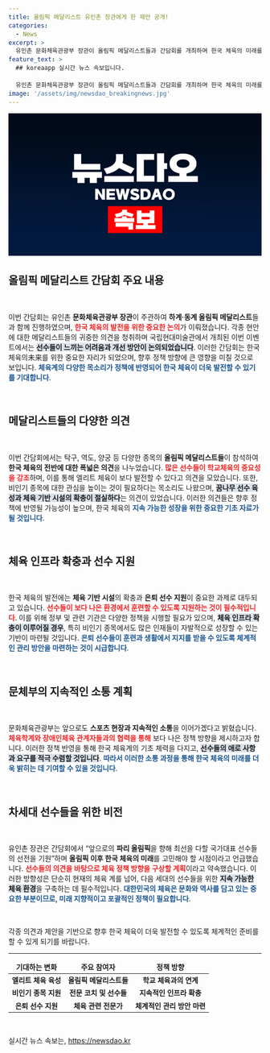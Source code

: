 ```yaml
---
title: 올림픽 메달리스트 유인촌 장관에게 한 제안 공개!
categories:
  - News
excerpt: >
  유인촌 문화체육관광부 장관이 올림픽 메달리스트들과 간담회를 개최하며 한국 체육의 미래를 논의했습니다. 선수 육성과 인프라 확충을 위한 생생한 의견이 쏟아진 가운데, 엘리트 체육을 위한 학교체육의 중요성이 강조되었습니다.
feature_text: >
  ## koreaapp 실시간 뉴스 속보입니다.

  유인촌 문화체육관광부 장관이 올림픽 메달리스트들과 간담회를 개최하며 한국 체육의 미래를 논의했습니다. 선수 육성과 인프라 확충을 위한 생생한 의견이 쏟아진 가운데, 엘리트 체육을 위한 학교체육의 중요성이 강조되었습니다.
image: '/assets/img/newsdao_breakingnews.jpg'
---
```


<p><img src="/assets/img/newsdao_breakingnews.jpg" alt="koreaapp 속보" /></p>

<h2 data-ke-size="size26">올림픽 메달리스트 간담회 주요 내용</h2>

<p data-ke-size="size16">&nbsp;</p>

<p>이번 간담회는 유인촌 <b>문화체육관광부 장관</b>이 주관하여 <b>하계·동계 올림픽 메달리스트</b>들과 함께 진행하였으며, <b><span style="color: #ee2323;">한국 체육의 발전을 위한 중요한 논의</span></b>가 이뤄졌습니다. 각종 현안에 대한 메달리스트들의 귀중한 의견을 청취하며 국립현대미술관에서 개최된 이번 이벤트에서는 <b><span style="background-color: #21538527;">선수들이 느끼는 어려움과 개선 방안이 논의되었습니다</span></b>. 이러한 간담회는 한국 체육의未来를 위한 중요한 자리가 되었으며, 향후 정책 방향에 큰 영향을 미칠 것으로 보입니다. <b><span style="color: #1a5490;">체육계의 다양한 목소리가 정책에 반영되어 한국 체육이 더욱 발전할 수 있기를 기대합니다</span></b>.</p></p>

<p data-ke-size="size16">&nbsp;</p>

<h2 data-ke-size="size26">메달리스트들의 다양한 의견</h2>

<p data-ke-size="size16">&nbsp;</p>

<p>이번 간담회에서는 탁구, 역도, 양궁 등 다양한 종목의 <b>올림픽 메달리스트들</b>이 참석하여 <b>한국 체육의 전반에 대한 폭넓은 의견</b>을 나누었습니다. <b><span style="color: #ee2323;">많은 선수들이 학교체육의 중요성을 강조</span></b>하며, 이를 통해 엘리트 체육이 보다 발전할 수 있다고 의견을 모았습니다. 또한, 비인기 종목에 대한 관심을 높이는 것이 필요하다는 목소리도 나왔으며, <b><span style="background-color: #21538527;">꿈나무 선수 육성과 체육 기반 시설의 확충이 절실하다</span></b>는 의견이 있었습니다. 이러한 의견들은 향후 정책에 반영될 가능성이 높으며, 한국 체육의 <b><span style="color: #1a5490;">지속 가능한 성장을 위한 중요한 기초 자료가 될 것입니다</span></b>.</p></p>

<p data-ke-size="size16">&nbsp;</p>

<h2 data-ke-size="size26">체육 인프라 확충과 선수 지원</h2>

<p data-ke-size="size16">&nbsp;</p>

<p>한국 체육의 발전에는 <b>체육 기반 시설</b>의 확충과 <b>은퇴 선수 지원</b>이 중요한 과제로 대두되고 있습니다. <b><span style="color: #ee2323;">선수들이 보다 나은 환경에서 훈련할 수 있도록 지원하는 것이 필수적입니다</span></b>. 이를 위해 정부 및 관련 기관은 다양한 정책을 시행할 필요가 있으며, <b><span style="background-color: #21538527;">체육 인프라 확충이 이루어질 경우</span></b>, 특히 비인기 종목에서도 많은 인재들이 자발적으로 성장할 수 있는 기반이 마련될 것입니다. <b><span style="color: #1a5490;">은퇴 선수들이 훈련과 생활에서 지지를 받을 수 있도록 체계적인 관리 방안을 마련하는 것이 시급합니다</span></b>.</p></p>

<p data-ke-size="size16">&nbsp;</p>

<h2 data-ke-size="size26">문체부의 지속적인 소통 계획</h2>

<p data-ke-size="size16">&nbsp;</p>

<p>문화체육관광부는 앞으로도 <b>스포츠 현장과 지속적인 소통</b>을 이어가겠다고 밝혔습니다. <b><span style="color: #ee2323;">체육학계와 장애인체육 관계자들과의 협력을 통해</span></b> 보다 나은 정책 방향을 제시하고자 합니다. 이러한 정책 반영을 통해 한국 체육계의 기초 체력을 다지고, <b><span style="background-color: #21538527;">선수들의 애로 사항과 요구를 적극 수렴할 것입니다</span></b>. <b><span style="color: #1a5490;">따라서 이러한 소통 과정을 통해 한국 체육의 미래를 더욱 밝히는 데 기여할 수 있을 것입니다</span></b>.</p></p>

<p data-ke-size="size16">&nbsp;</p>

<h2 data-ke-size="size26">차세대 선수들을 위한 비전</h2>

<p data-ke-size="size16">&nbsp;</p>

<p>유인촌 장관은 간담회에서 “앞으로의 <b>파리 올림픽</b>을 향해 최선을 다할 국가대표 선수들의 선전을 기원”하며 <b>올림픽 이후 한국 체육의 미래</b>를 고민해야 할 시점이라고 언급했습니다. <b><span style="color: #ee2323;">선수들의 의견을 바탕으로 체육 정책 방향을 구상할 계획</span></b>이라고 약속했습니다. 이러한 방향성은 단순히 현재의 체육 계를 넘어, 다음 세대의 선수들을 위한 <b><span style="background-color: #21538527;">지속 가능한 체육 환경</span></b>을 구축하는 데 필수적입니다. <b><span style="color: #1a5490;">대한민국의 체육은 문화와 역사를 담고 있는 중요한 부분이므로, 미래 지향적이고 포괄적인 정책이 필요합니다</span></b>.</p></p>

<p data-ke-size="size16">&nbsp;</p>

<p>각종 의견과 제안을 기반으로 향후 한국 체육이 더욱 발전할 수 있도록 체계적인 준비를 할 수 있게 되기를 바랍니다. <hr></hr></p>

<table style="width:100%;">
<thead>
<tr>
<td style="text-align: center; height: 17px;"><b>기대하는 변화</b></td>
<td style="text-align: center; height: 17px;"><b>주요 참여자</b></td>
<td style="text-align: center; height: 17px;"><b>정책 방향</b></td>
</tr>
</thead>
<tbody>
<tr>
<td style="text-align: center; height: 17px;"><b>엘리트 체육 육성</b></td>
<td style="text-align: center; height: 17px;"><b>올림픽 메달리스트들</b></td>
<td style="text-align: center; height: 17px;"><b>학교 체육과의 연계</b></td>
</tr>
<tr>
<td style="text-align: center; height: 17px;"><b>비인기 종목 지원</b></td>
<td style="text-align: center; height: 17px;"><b>전문 코치 및 선수들</b></td>
<td style="text-align: center; height: 17px;"><b>지속적인 인프라 확충</b></td>
</tr>
<tr>
<td style="text-align: center; height: 17px;"><b>은퇴 선수 지원</b></td>
<td style="text-align: center; height: 17px;"><b>체육 관련 전문가</b></td>
<td style="text-align: center; height: 17px;"><b>체계적인 관리 방안 마련</b></td>
</tr>
</tbody>
</table>

<p data-ke-size="size16">&nbsp;</p>
실시간 뉴스 속보는, <a href="https://newsdao.kr" rel="dofollow">https://newsdao.kr</a>


